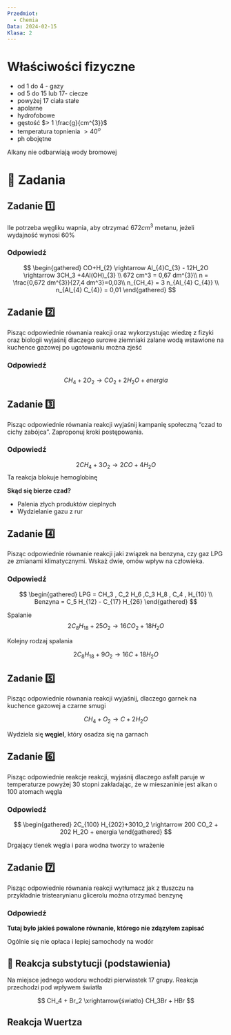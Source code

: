 ```yaml
---
Przedmiot:
  - Chemia
Data: 2024-02-15
Klasa: 2
---
```

# Właściwości fizyczne

- od 1 do 4 - gazy
- od 5 do 15 lub 17- ciecze
- powyżej 17 ciała stałe
- apolarne
- hydrofobowe
- gęstość $> 1 \frac{g}{cm^{3}}$
- temperatura topnienia $>40^o$
- ph obojętne

Alkany nie odbarwiają wody bromowej

# 📝 Zadania

## Zadanie 1️⃣

Ile potrzeba węgliku wapnia, aby otrzymać $672 cm^3$ metanu, jeżeli wydajność wynosi 60%
### Odpowiedź
$$ \begin{gathered} CO+H_{2} \rightarrow  Al_{4}C_{3} - 12H_2O \rightarrow 3CH_3 +4Al(OH)_{3} \\ 672 cm^3 = 0,67 dm^{3}\\ n = \frac{0,672 dm^{3}}{27,4 dm^3}=0,03\\ n_{CH_4} = 3 n_{Al_{4} C_{4}} \\ n_{Al_{4} C_{4}} = 0,01  \end{gathered} $$
## Zadanie 2️⃣
Pisząc odpowiednie równania reakcji oraz wykorzystując wiedzę z fizyki oraz biologii wyjaśnij dlaczego surowe ziemniaki zalane wodą wstawione na kuchence gazowej po ugotowaniu można zjeść
### Odpowiedź
$$ CH_{4} + 2 O_{2} \rightarrow CO_2 + 2 H_2 O + energia $$
## Zadanie 3️⃣
Pisząc odpowiednie równania reakcji wyjaśnij kampanię społeczną “czad to cichy zabójca”. Zaproponuj kroki postępowania.
### Odpowiedź
$$ 2CH_4 + 3O_2 \rightarrow 2CO + 4H_2 O $$
Ta reakcja blokuje hemoglobinę

**Skąd się bierze czad?**
- Palenia złych produktów cieplnych
- Wydzielanie gazu z rur
## Zadanie 4️⃣
Pisząc odpowiednie równanie reakcji jaki związek na benzyna, czy gaz LPG ze zmianami klimatycznymi. Wskaż dwie, omów wpływ na człowieka.
### Odpowiedź
$$ \begin{gathered} LPG = CH_3 , C_2 H_6 ,C_3 H_8 , C_4 , H_{10} \\ Benzyna = C_5 H_{12} - C_{17} H_{26} \end{gathered} $$

Spalanie
$$ 2 C_8 H_{18} + 25 O_2 \rightarrow 16 CO_2 + 18 H_2O $$

Kolejny rodzaj spalania

$$ 2C_8H_{18} + 9O_2 \rightarrow 16C + 18 H_2 O $$

## Zadanie 5️⃣

Pisząc odpowiednie równania reakcji wyjaśnij, dlaczego garnek na kuchence gazowej a czarne smugi

$$ CH_4 + O_2 \rightarrow C+2H_2 O $$

Wydziela się **węgiel**, który osadza się na garnach

## Zadanie 6️⃣

Pisząc odpowiednie reakcje reakcji, wyjaśnij dlaczego asfalt paruje w temperaturze powyżej 30 stopni zakładając, że w mieszaninie jest alkan o 100 atomach węgla

### Odpowiedź

$$ \begin{gathered} 2C_{100} H_{202}+301O_2 \rightarrow 200 CO_2 + 202 H_2O + energia \end{gathered} $$

Drgający tlenek węgla i para wodna tworzy to wrażenie

## Zadanie 7️⃣

Pisząc odpowiednie równania reakcji wytłumacz jak z tłuszczu na przykładnie tristearynianu glicerolu można otrzymać benzynę

### Odpowiedź

**Tutaj było jakieś powalone równanie, którego nie zdązyłem zapisać**

Ogólnie się nie opłaca i lepiej samochody na wodór

## 🔄 Reakcja substytucji (podstawienia)

Na miejsce jednego wodoru wchodzi pierwiastek 17 grupy. Reakcja przechodzi pod wpływem światła

$$ CH_4 + Br_2 \xrightarrow{światło} CH_3Br + HBr $$

## Reakcja Wuertza
